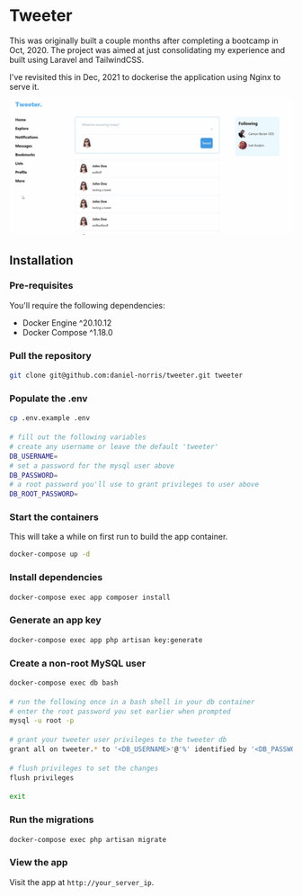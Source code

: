 # Tweeter

This was originally built a couple months after completing a bootcamp in Oct, 2020. The project was aimed at just consolidating my experience and built using Laravel and TailwindCSS. 

I've revisited this in Dec, 2021 to dockerise the application using Nginx to serve it. 

![recording](images/tweeter.gif)

## Installation

### Pre-requisites
You'll require the following dependencies:

- Docker Engine ^20.10.12
- Docker Compose ^1.18.0

### Pull the repository

```bash
git clone git@github.com:daniel-norris/tweeter.git tweeter
```

### Populate the .env

```bash
cp .env.example .env

# fill out the following variables
# create any username or leave the default 'tweeter'
DB_USERNAME=
# set a password for the mysql user above
DB_PASSWORD=
# a root password you'll use to grant privileges to user above
DB_ROOT_PASSWORD=
```

### Start the containers
This will take a while on first run to build the app container.

```bash
docker-compose up -d
```

### Install dependencies

```bash
docker-compose exec app composer install
```

### Generate an app key

```bash
docker-compose exec app php artisan key:generate
```

### Create a non-root MySQL user

```bash
docker-compose exec db bash

# run the following once in a bash shell in your db container
# enter the root password you set earlier when prompted
mysql -u root -p

# grant your tweeter user privileges to the tweeter db
grant all on tweeter.* to '<DB_USERNAME>'@'%' identified by '<DB_PASSWORD>';

# flush privileges to set the changes
flush privileges

exit
```

### Run the migrations

```bash
docker-compose exec php artisan migrate
```

### View the app
Visit the app at `http://your_server_ip`.
